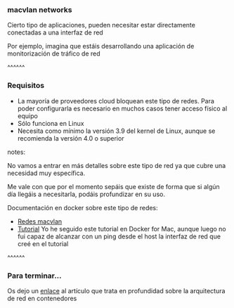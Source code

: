 ### macvlan networks

Cierto tipo de aplicaciones, pueden necesitar estar directamente conectadas a una
interfaz de red

Por ejemplo, imagina que estáis desarrollando una aplicación de monitorización 
de tráfico de red

^^^^^^

### Requisitos

* La mayoría de proveedores cloud bloquean este tipo de redes. Para poder configurarla
  es necesario en muchos casos tener acceso físico al equipo
* Sólo funciona en Linux
* Necesita como mínimo la versión 3.9 del kernel de Linux, aunque se recomienda 
  la versión 4.0 o superior

notes:

No vamos a entrar en más detalles sobre este tipo de red ya que cubre una necesidad
muy específica.

Me vale con que por el momento sepáis que existe de forma que si algún día llegáis 
a necesitarla, podáis profundizar en su uso.

Documentación en docker sobre este tipo de redes:
* [Redes macvlan](https://docs.docker.com/network/macvlan/)
* [Tutorial](https://docs.docker.com/network/macvlan/) Yo he seguido este tutorial
  en Docker for Mac, aunque luego no fui capaz de alcanzar con un ping desde el host la interfaz
  de red que creé en el tutorial


^^^^^^

### Para terminar...

Os dejo un [enlace](https://success.docker.com/article/networking) 
al artículo que trata en profundidad sobre la arquitectura de red en contenedores


